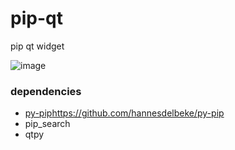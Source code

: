 # pip-qt
pip qt widget

![image](https://github.com/hannesdelbeke/pip-qt/assets/3758308/272b56de-ada0-45f3-a813-75db8a749688)

### dependencies
- [py-pip](https://github.com/hannesdelbeke/py-pip)https://github.com/hannesdelbeke/py-pip
- pip_search
- qtpy
